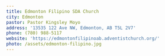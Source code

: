 ```yaml
---
title: Edmonton Filipino SDA Church
city: Edmonton
pastor: Pastor Kingsley Moyo
address: '13535 122 Ave NW, Edmonton, AB T5L 2V7'
phone: (780) 988-5117
website: 'https://edmontonfilipinoab.adventistchurch.org/'
photo: /assets/edmonton-filipino.jpg
---
```

